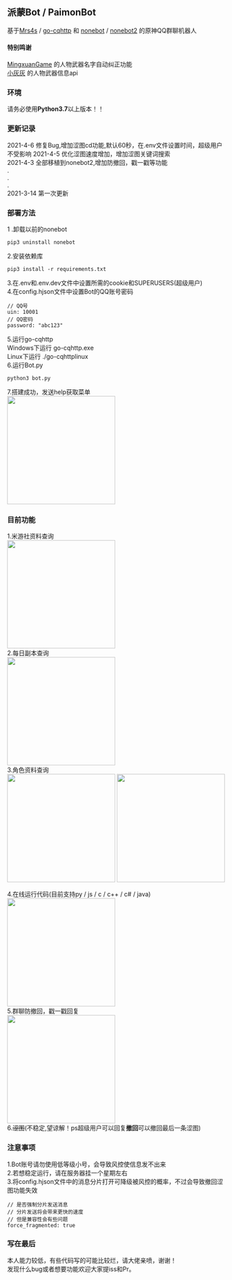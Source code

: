 ## 派蒙Bot / PaimonBot
基于[Mrs4s](https://github.com/Mrs4s) / [go-cqhttp](https://github.com/Mrs4s/go-cqhttp) 和 [nonebot](https://github.com/nonebot) / [nonebot2](https://github.com/nonebot/nonebot2) 的原神QQ群聊机器人
#### 特别鸣谢  
[MingxuanGame](https://github.com/MingxuanGame) 的人物武器名字自动纠正功能  
[小灰灰](https://github.com/MiniGrayGay) 的人物武器信息api  
### 环境
请务必使用**Python3.7**以上版本！！ 

### 更新记录
2021-4-6 修复Bug,增加涩图cd功能,默认60秒，在.env文件设置时间，超级用户不受影响
2021-4-5 优化涩图速度增加，增加涩图关键词搜索  
2021-4-3 全部移植到nonebot2,增加防撤回，戳一戳等功能  
.  
.  
.  
2021-3-14 第一次更新  
### 部署方法
1 .卸载以前的nonebot  
```shell
pip3 uninstall nonebot
```  
2.安装依赖库
```shell
pip3 install -r requirements.txt
```  
3.在.env和.env.dev文件中设置所需的cookie和SUPERUSERS(超级用户)  
4.在config.hjson文件中设置Bot的QQ账号密码  
```config.hjson
// QQ号
uin: 10001
// QQ密码
password: "abc123"
```
5.运行go-cqhttp  
Windows下运行 go-cqhttp.exe  
Linux下运行 ./go-cqhttplinux  
6.运行Bot.py  
```shell
python3 bot.py
```
7.搭建成功，发送help获取菜单  
<img src="https://github.com/XiaoMiku01/PaimonBot/blob/main/doc/help.png" width="250px" />  
### 目前功能
1.米游社资料查询  
<img src="https://github.com/XiaoMiku01/PaimonBot/blob/main/doc/mys.png" width="250px" />  
2.每日副本查询  
<img src="https://github.com/XiaoMiku01/PaimonBot/blob/main/doc/challenge.png" width="250px" />  
3.角色资料查询  
<img src="https://github.com/XiaoMiku01/PaimonBot/blob/main/doc/character2.png" width="250px" />
<img src="https://github.com/XiaoMiku01/PaimonBot/blob/main/doc/character.png" width="250px" />
  
4.在线运行代码(目前支持py / js / c / c++ / c# / java)  
<img src="https://github.com/XiaoMiku01/PaimonBot/blob/main/doc/code.png" width="250px" />    
5.群聊防撤回，戳一戳回复  
<img src="https://github.com/XiaoMiku01/PaimonBot/blob/main/doc/other.png" width="250px" />  
6.~~涩图~~(不稳定,望谅解！ps超级用户可以回复**撤回**可以撤回最后一条涩图)  
### 注意事项
1.Bot账号请勿使用低等级小号，会导致风控使信息发不出来  
2.若想稳定运行，请在服务器挂一个星期左右   
3.将config.hjson文件中的消息分片打开可降级被风控的概率，不过会导致撤回涩图功能失效
```config.hjson
// 是否强制分片发送消息
// 分片发送将会带来更快的速度
// 但是兼容性会有些问题
force_fragmented: true
```
### 写在最后
本人能力较低，有些代码写的可能比较烂，请大佬亲喷，谢谢！  
发现什么bug或者想要功能欢迎大家提iss和Pr。
